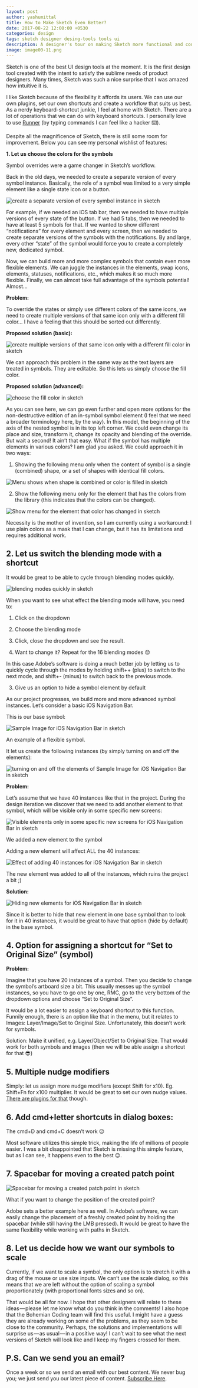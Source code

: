 ```yaml
---
layout: post
author: yashumittal
title: How to Make Sketch Even Better?
date: 2017-08-22 12:00:00 +0530
categories: design
tags: sketch designer desing-tools tools ui
description: A designer's tour on making Sketch more functional and convenient. Sketch is one of the best UI design tools at the moment. It is the first design tool
image: image00-11.png
---
```


Sketch is one of the best UI design tools at the moment. It is the first design tool created with the intent to satisfy the sublime needs of product designers. Many times, Sketch was such a nice surprise that I was amazed how intuitive it is.


I like Sketch because of the flexibility it affords its users. We can use our own plugins, set our own shortcuts and create a workflow that suits us best. As a nerdy keyboard-shortcut junkie, I feel at home with Sketch. There are a lot of operations that we can do with keyboard shortcuts. I personally love to use [Runner](//sketchrunner.com/) (by typing commands I can feel like a hacker ⌨️).

Despite all the magnificence of Sketch, there is still some room for improvement. Below you can see my personal wishlist of features:

**1. Let us choose the colors for the symbols**

Symbol overrides were a game changer in Sketch’s workflow.

Back in the old days, we needed to create a separate version of every symbol instance. Basically, the role of a symbol was limited to a very simple element like a single state icon or a button.

![create a separate version of every symbol instance in sketch](//blog.codecarrot.net/images/image13-1.png)

For example, if we needed an iOS tab bar, then we needed to have multiple versions of every state of the button. If we had 5 tabs, then we needed to have at least 5 symbols for that. If we wanted to show different “notifications” for every element and every screen, then we needed to create separate versions of the symbols with the notifications. By and large, every other “state” of the symbol would force you to create a completely new, dedicated symbol.

Now, we can build more and more complex symbols that contain even more flexible elements. We can juggle the instances in the elements, swap icons, elements, statuses, notifications, etc., which makes it so much more flexible. Finally, we can almost take full advantage of the symbols potential! Almost…

**Problem:**

To override the states or simply use different colors of the same icons, we need to create multiple versions of that same icon only with a different fill color… I have a feeling that this should be sorted out differently.

**Proposed solution (basic):**

![create multiple versions of that same icon only with a different fill color in sketch](//blog.codecarrot.net/images/image09.png)

We can approach this problem in the same way as the text layers are treated in symbols. They are editable. So this lets us simply choose the fill color.

**Proposed solution (advanced):**

![choose the fill color in sketch](//blog.codecarrot.net/images/image08.png)

As you can see here, we can go even further and open more options for the non-destructive edition of an in-symbol symbol element (I feel that we need a broader terminology here, by the way). In this model, the beginning of the axis of the nested symbol is in its top left corner. We could even change its place and size, transform it, change its opacity and blending of the override. But wait a second! It ain’t that easy. What if the symbol has multiple elements in various colors? I am glad you asked. We could approach it in two ways:

1. Showing the following menu only when the content of symbol is a single (combined) shape, or a set of shapes with identical fill colors.

![Menu shows when shape is combined or color is filled in sketch](//blog.codecarrot.net/images/image07.png)

2. Show the following menu only for the element that has the colors from the library (this indicates that the colors can be changed).

![Show menu for the element that color has changed in sketch](//blog.codecarrot.net/images/image10.png)

Necessity is the mother of invention, so I am currently using a workaround: I use plain colors as a mask that I can change, but it has its limitations and requires additional work.

## 2. Let us switch the blending mode with a shortcut

It would be great to be able to cycle through blending modes quickly.

![blending modes quickly in sketch](//blog.codecarrot.net/images/image12.png)

When you want to see what effect the blending mode will have, you need to:

1. Click on the dropdown

2. Choose the blending mode

3. Click, close the dropdown and see the result.

4. Want to change it? Repeat for the 16 blending modes 😡

In this case Adobe’s software is doing a much better job by letting us to quickly cycle through the modes by holding shift++ (plus) to switch to the next mode, and shift+- (minus) to switch back to the previous mode.

3. Give us an option to hide a symbol element by default

As our project progresses, we build more and more advanced symbol instances. Let’s consider a basic iOS Navigation Bar.

This is our base symbol:

![Sample Image for iOS Navigation Bar in sketch](//blog.codecarrot.net/images/image05-1.png)

An example of a flexible symbol.

It let us create the following instances (by simply turning on and off the elements):

![turning on and off the elements of Sample Image for iOS Navigation Bar in sketch](//blog.codecarrot.net/images/image03-4.png)

**Problem:**

Let’s assume that we have 40 instances like that in the project. During the design iteration we discover that we need to add another element to that symbol, which will be visible only in some specific new screens:

![Visible elements only in some specific new screens for iOS Navigation Bar in sketch](//blog.codecarrot.net/images/image06.png)

We added a new element to the symbol

Adding a new element will affect ALL the 40 instances:

![Effect of adding 40 instances for iOS Navigation Bar in sketch](//blog.codecarrot.net/images/image04-2.png)

The new element was added to all of the instances, which ruins the project a bit ;)

**Solution:**

![Hiding new elements for iOS Navigation Bar in sketch](//blog.codecarrot.net/images/image14-1.png)

Since it is better to hide that new element in one base symbol than to look for it in 40 instances, it would be great to have that option (hide by default) in the base symbol.

## 4. Option for assigning a shortcut for “Set to Original Size” (symbol)

**Problem:**

Imagine that you have 20 instances of a symbol. Then you decide to change the symbol’s artboard size a bit. This usually messes up the symbol instances, so you have to go one by one, RMC, go to the very bottom of the dropdown options and choose “Set to Original Size”.

It would be a lot easier to assign a keyboard shortcut to this function. Funnily enough, there is an option like that in the menu, but it relates to Images: Layer/Image/Set to Original Size. Unfortunately, this doesn’t work for symbols.

Solution: Make it unified, e.g. Layer/Object/Set to Original Size. That would work for both symbols and images (then we will be able assign a shortcut for that 😎)

## 5. Multiple nudge modifiers

Simply: let us assign more nudge modifiers (except Shift for x10). Eg. Shift+Fn for x100 multiplier. It would be great to set our own nudge values. [There are plugins for that](//nudg.it/) though.

## 6. Add cmd+letter shortcuts in dialog boxes:

The cmd+D and cmd+C doesn’t work ☹️

Most software utilizes this simple trick, making the life of millions of people easier. I was a bit disappointed that Sketch is missing this simple feature, but as I can see, it happens even to the best 😉.

## 7. Spacebar for moving a created patch point

![Spacebar for moving a created patch point in sketch](//blog.codecarrot.net/images/patch-point-in-sketch.png)

What if you want to change the position of the created point?

Adobe sets a better example here as well. In Adobe’s software, we can easily change the placement of a freshly created point by holding the spacebar (while still having the LMB pressed). It would be great to have the same flexibility while working with paths in Sketch.

## 8. Let us decide how we want our symbols to scale

Currently, if we want to scale a symbol, the only option is to stretch it with a drag of the mouse or use size inputs. We can’t use the scale dialog, so this means that we are left without the option of scaling a symbol proportionately (with proportional fonts sizes and so on).

That would be all for now. I hope that other designers will relate to these ideas — please let me know what do you think in the comments! I also hope that the Bohemian Coding team will find this useful. I might have a guess they are already working on some of the problems, as they seem to be close to the community. Perhaps, the solutions and implementations will surprise us — as usual — in a positive way! I can’t wait to see what the next versions of Sketch will look like and I keep my fingers crossed for them.

## P.S. Can we send you an email?

Once a week or so we send an email with our best content. We never bug you; we just send you our latest piece of content. [Subscribe Here](#subscribe).
